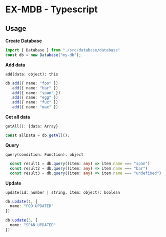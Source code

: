 # EX-MDB - Typescript

## Usage

**Create Database**

```typescript
import { Database } from "./src/database/database"
const db = new Database("my-db");
```

**Add data**

```add(data: object): this```

```typescript
db.add({ name: "foo" })
  .add({ name: "bar" })
  .add({ name: "span" })
  .add({ name: "egg" })
  .add({ name: "fux" })
  .add({ name: "max" })
```

**Get all data**

```getAll(): {data: Array}```
```typescript
const allData = db.getAll();
```

**Query**

```query(condition: Function): object```
```typescript
  const result1 = db.query((item: any) => item.name === "span")
  const result2 = db.query((item: any) => item.name === "bar")
  const result3 = db.query((item: any) => item.name === "undefined")
```

**Update**

```update(id: number | string, item: object): boolean```
```typescript
db.update(1, {
  name: "FOO UPDATED"
})

db.update(3, {
  name: "SPAN UPDATED"
})
```
